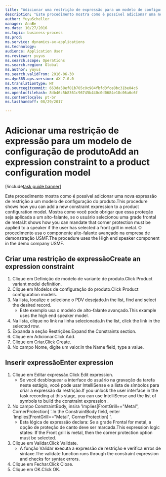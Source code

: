 ```yaml
--- 
title: "Adicionar uma restrição de expressão para um modelo de configuração de produto"
description: "Este procedimento mostra como é possível adicionar uma nova expressão de restrição a um modelo de configuração do produto."
author: YuyuScheller
manager: AnnBe
ms.date: 10/27/2016
ms.topic: business-process
ms.prod: 
ms.service: dynamics-ax-applications
ms.technology: 
audience: Application User
ms.reviewer: yuyus
ms.search.scope: Operations
ms.search.region: Global
ms.author: yuyus
ms.search.validFrom: 2016-06-30
ms.dyn365.ops.version: AX 7.0.0
ms.translationtype: HT
ms.sourcegitcommit: 663da58ef01b705c0c984fbfd3fce8bc31be04c6
ms.openlocfilehash: 8db46c5b8361c96745b440c0d0684e18c06a6c6f
ms.contentlocale: pt-br
ms.lasthandoff: 08/29/2017

---
```

# <a name="add-an-expression-constraint-to-a-product-configuration-model"></a><span data-ttu-id="7879c-103">Adicionar uma restrição de expressão para um modelo de configuração de produto</span><span class="sxs-lookup"><span data-stu-id="7879c-103">Add an expression constraint to a product configuration model</span></span>

[!include[task guide banner](../../includes/task-guide-banner.md)]

<span data-ttu-id="7879c-104">Este procedimento mostra como é possível adicionar uma nova expressão de restrição a um modelo de configuração do produto.</span><span class="sxs-lookup"><span data-stu-id="7879c-104">This procedure shows how you can add a new constraint expression to a product configuration model.</span></span> <span data-ttu-id="7879c-105">Mostra como você pode obrigar que essa proteção seja aplicada a um alto-falante, se o usuário selecionou uma grade frontal de metal.</span><span class="sxs-lookup"><span data-stu-id="7879c-105">It shows how you can mandate that corner protection must be applied to a speaker if the user has selected a front grill in metal.</span></span> <span data-ttu-id="7879c-106">O procedimento usa o componente alto-falante avançado na empresa de demonstração USMF.</span><span class="sxs-lookup"><span data-stu-id="7879c-106">The procedure uses the High end speaker component in the demo company USMF.</span></span>


## <a name="create-an-expression-constraint"></a><span data-ttu-id="7879c-107">Criar uma restrição de expressão</span><span class="sxs-lookup"><span data-stu-id="7879c-107">Create an expression constraint</span></span>
1. <span data-ttu-id="7879c-108">Clique em Definição de modelo de variante de produto.</span><span class="sxs-lookup"><span data-stu-id="7879c-108">Click Product variant model definition.</span></span>
2. <span data-ttu-id="7879c-109">Clique em Modelos de configuração do produto.</span><span class="sxs-lookup"><span data-stu-id="7879c-109">Click Product configuration models.</span></span>
3. <span data-ttu-id="7879c-110">Na lista, localize e selecione o PDV desejado.</span><span class="sxs-lookup"><span data-stu-id="7879c-110">In the list, find and select the desired record.</span></span>
    * <span data-ttu-id="7879c-111">Este exemplo usa o modelo de alto-falante avançado.</span><span class="sxs-lookup"><span data-stu-id="7879c-111">This example uses the high end speaker model.</span></span>  
4. <span data-ttu-id="7879c-112">Na lista, clique no link na linha selecionada.</span><span class="sxs-lookup"><span data-stu-id="7879c-112">In the list, click the link in the selected row.</span></span>
5. <span data-ttu-id="7879c-113">Expanda a seção Restrições.</span><span class="sxs-lookup"><span data-stu-id="7879c-113">Expand the Constraints section.</span></span>
6. <span data-ttu-id="7879c-114">Clique em Adicionar.</span><span class="sxs-lookup"><span data-stu-id="7879c-114">Click Add.</span></span>
7. <span data-ttu-id="7879c-115">Clique em Criar.</span><span class="sxs-lookup"><span data-stu-id="7879c-115">Click Create.</span></span>
8. <span data-ttu-id="7879c-116">No campo Nome, digite um valor.</span><span class="sxs-lookup"><span data-stu-id="7879c-116">In the Name field, type a value.</span></span>

## <a name="enter-expression"></a><span data-ttu-id="7879c-117">Inserir expressão</span><span class="sxs-lookup"><span data-stu-id="7879c-117">Enter expression</span></span>
1. <span data-ttu-id="7879c-118">Clique em Editar expressão.</span><span class="sxs-lookup"><span data-stu-id="7879c-118">Click Edit expression.</span></span>
    * <span data-ttu-id="7879c-119">Se você desbloquear a interface do usuário na gravação da tarefa neste estágio, você pode usar IntelliSense e a lista de símbolos para criar a expressão da restrição.</span><span class="sxs-lookup"><span data-stu-id="7879c-119">If you unlock the user interface in the task recording at this stage, you can use IntelliSense and the list of symbols to build the constraint expression .</span></span>  
2. <span data-ttu-id="7879c-120">No campo ConstraintBody, insira 'Implies[FrontGrill=="Metal", CornerProtection] '.</span><span class="sxs-lookup"><span data-stu-id="7879c-120">In the ConstraintBody field, enter 'Implies[FrontGrill=="Metal", CornerProtection] '.</span></span>
    * <span data-ttu-id="7879c-121">Esta lógica de expressão declara: Se a grade Frontal for metal, a opção de proteção de canto deve ser marcada.</span><span class="sxs-lookup"><span data-stu-id="7879c-121">This expression logic states: If the Front grill is  metal, then the corner protection option must be selected.</span></span>  
3. <span data-ttu-id="7879c-122">Clique em Validar.</span><span class="sxs-lookup"><span data-stu-id="7879c-122">Click Validate.</span></span>
    * <span data-ttu-id="7879c-123">A função Validar executa a expressão de restrição e verifica erros de sintaxe.</span><span class="sxs-lookup"><span data-stu-id="7879c-123">The validate function runs through the constraint expression and checks for syntax errors.</span></span>  
4. <span data-ttu-id="7879c-124">Clique em Fechar.</span><span class="sxs-lookup"><span data-stu-id="7879c-124">Click Close.</span></span>
5. <span data-ttu-id="7879c-125">Clique em OK.</span><span class="sxs-lookup"><span data-stu-id="7879c-125">Click OK.</span></span>


